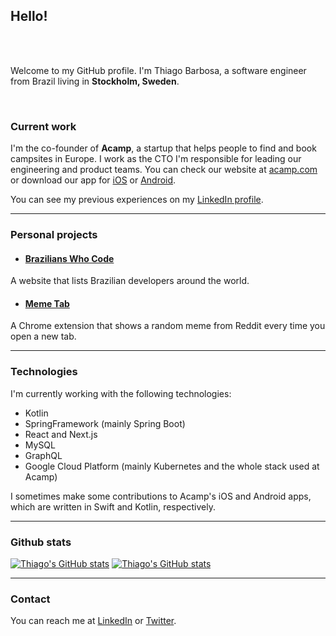 
## Hello!
<br/><br/>

Welcome to my GitHub profile.
I'm Thiago Barbosa, a software engineer from Brazil living in **Stockholm, Sweden**.

<br/>

### Current work
I'm the co-founder of **Acamp**, a startup that helps people to find and book campsites in Europe.
I work as the CTO I'm responsible for leading our engineering and product teams.
You can check our website at [acamp.com](https://www.acamp.com)
or download our app for [iOS](https://apps.apple.com/app/acamp/id1523868447)
or [Android](https://play.google.com/store/apps/details?id=com.acamp&hl=en&gl=US).

You can see my previous experiences on my [LinkedIn profile](https://www.linkedin.com/in/t-barbosa/).

___

### Personal projects
- #### <a href="https://brazilianswhocode.com" target="_blank">Brazilians Who Code</a>
A website that lists Brazilian developers around the world.

- #### [Meme Tab](https://chromewebstore.google.com/detail/meme-tab/baclnkdmfcpihjpbahndlmjmliibaena?pli=1)
A Chrome extension that shows a random meme from Reddit every time you open a new tab.

___

### Technologies
I'm currently working with the following technologies:
- Kotlin
- SpringFramework (mainly Spring Boot)
- React and Next.js
- MySQL
- GraphQL
- Google Cloud Platform (mainly Kubernetes and the whole stack used at Acamp)

I sometimes make some contributions to Acamp's iOS and Android apps, which are written in Swift and Kotlin, respectively.
___

### Github stats
[![Thiago's GitHub stats](https://github-readme-stats-ten-theta-48.vercel.app/api?username=thiagobarbosa&theme=city_lights&hide=stars)](https://github.com/anuraghazra/github-readme-stats)
[![Thiago's GitHub stats](https://github-readme-stats-ten-theta-48.vercel.app/api/top-langs/?username=thiagobarbosa&layout=compact&theme=city_lights&hide=scss)](https://github.com/anuraghazra/github-readme-stats)

___

### Contact
You can reach me at [LinkedIn](https://www.linkedin.com/in/t-barbosa/) or [Twitter](https://twitter.com/tsouza_barbosa).
